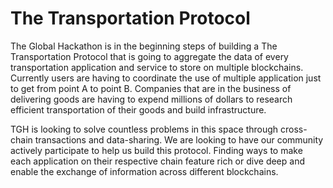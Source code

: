 # The Transportation Protocol

The Global Hackathon is in the beginning steps of building a The Transportation Protocol that is going to aggregate the data of every transportation application and service to store on multiple blockchains.  Currently users are having to coordinate the use of multiple application just to get from point A to point B.  Companies that are in the business of delivering goods are having to expend millions of dollars to research efficient transportation of their goods and build infrastructure.

TGH is looking to solve countless problems in this space through cross-chain transactions and data-sharing.  We are looking to have our community actively participate to help us build this protocol.  Finding ways to make each application on their respective chain feature rich or dive deep and enable the exchange of information across different blockchains.   

